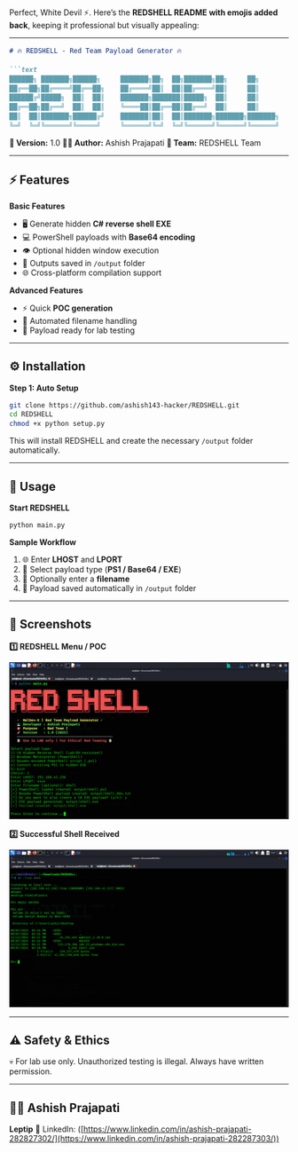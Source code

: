 Perfect, White Devil ⚡. Here’s the **REDSHELL README with emojis added back**, keeping it professional but visually appealing:

---

````markdown
# 🔥 REDSHELL - Red Team Payload Generator 🔥

```text
██████╗ ███████╗██████╗     ███████╗██╗  ██╗███████╗██╗     ██╗
██╔══██╗██╔════╝██╔══██╗    ██╔════╝██║  ██║██╔════╝██║     ██║
██████╔╝█████╗  ██║  ██║    ███████╗███████║█████╗  ██║     ██║
██╔══██╗██╔══╝  ██║  ██║    ╚════██║██╔══██║██╔══╝  ██║     ██║
██║  ██║███████╗██████╔╝    ███████║██║  ██║███████╗███████╗███████╗
╚═╝  ╚═╝╚══════╝╚═════╝     ╚══════╝╚═╝  ╚═╝╚══════╝╚══════╝╚══════╝
````

**📝 Version:** 1.0
**👨‍💻 Author:** Ashish Prajapati
**🏢 Team:** REDSHELL Team

---

## ⚡ Features

**Basic Features**

* 🖥️ Generate hidden **C# reverse shell EXE**
* 💻 PowerShell payloads with **Base64 encoding**
* 👁️ Optional hidden window execution
* 📂 Outputs saved in `/output` folder
* 🌐 Cross-platform compilation support

**Advanced Features**

* ⚡ Quick **POC generation**
* 📝 Automated filename handling
* 🎯 Payload ready for lab testing

---

## ⚙️ Installation

**Step 1: Auto Setup**

```bash
git clone https://github.com/ashish143-hacker/REDSHELL.git
cd REDSHELL
chmod +x python setup.py 
```

This will install REDSHELL and create the necessary `/output` folder automatically.

---

## 🚀 Usage

**Start REDSHELL**

```bash
python main.py
```

**Sample Workflow**

1. 🌐 Enter **LHOST** and **LPORT**
2. 🔹 Select payload type (**PS1 / Base64 / EXE**)
3. 📝 Optionally enter a **filename**
4. 💾 Payload saved automatically in `/output` folder

---

## 📸 Screenshots

**1️⃣ REDSHELL Menu / POC**

![REDSHELL Menu](https://github.com/ashish143-hacker/REDSHELL/blob/main/INPUT.png)

**2️⃣ Successful Shell Received**

![Shell Access](https://github.com/ashish143-hacker/REDSHELL/blob/main/OUTPUT.png)

---

## ⚠️ Safety & Ethics

💀 For lab use only. Unauthorized testing is illegal. Always have written permission.

---

## 👨‍💻 Ashish Prajapati

**Leptip**
🔗 LinkedIn: ([https://www.linkedin.com/in/ashish-prajapati-282827302/](https://www.linkedin.com/in/ashish-prajapati-282287303/))


